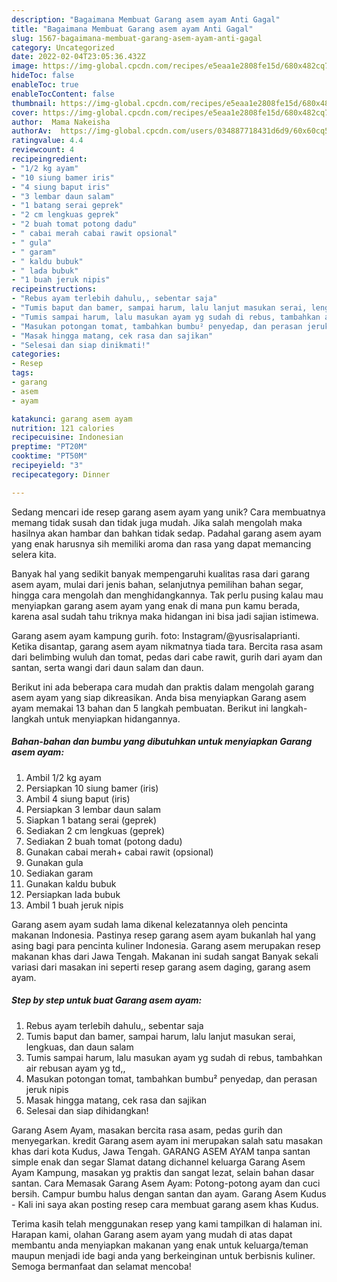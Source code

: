 ```yaml
---
description: "Bagaimana Membuat Garang asem ayam Anti Gagal"
title: "Bagaimana Membuat Garang asem ayam Anti Gagal"
slug: 1567-bagaimana-membuat-garang-asem-ayam-anti-gagal
category: Uncategorized
date: 2022-02-04T23:05:36.432Z
image: https://img-global.cpcdn.com/recipes/e5eaa1e2808fe15d/680x482cq70/garang-asem-ayam-foto-resep-utama.jpg
hideToc: false
enableToc: true
enableTocContent: false
thumbnail: https://img-global.cpcdn.com/recipes/e5eaa1e2808fe15d/680x482cq70/garang-asem-ayam-foto-resep-utama.jpg
cover: https://img-global.cpcdn.com/recipes/e5eaa1e2808fe15d/680x482cq70/garang-asem-ayam-foto-resep-utama.jpg
author:  Mama Nakeisha
authorAv:  https://img-global.cpcdn.com/users/034887718431d6d9/60x60cq50/avatar.jpg
ratingvalue: 4.4
reviewcount: 4
recipeingredient:
- "1/2 kg ayam"
- "10 siung bamer iris"
- "4 siung baput iris"
- "3 lembar daun salam"
- "1 batang serai geprek"
- "2 cm lengkuas geprek"
- "2 buah tomat potong dadu"
- " cabai merah cabai rawit opsional"
- " gula"
- " garam"
- " kaldu bubuk"
- " lada bubuk"
- "1 buah jeruk nipis"
recipeinstructions:
- "Rebus ayam terlebih dahulu,, sebentar saja"
- "Tumis baput dan bamer, sampai harum, lalu lanjut masukan serai, lengkuas, dan daun salam"
- "Tumis sampai harum, lalu masukan ayam yg sudah di rebus, tambahkan air rebusan ayam yg td,,"
- "Masukan potongan tomat, tambahkan bumbu² penyedap, dan perasan jeruk nipis"
- "Masak hingga matang, cek rasa dan sajikan"
- "Selesai dan siap dinikmati!"
categories:
- Resep
tags:
- garang
- asem
- ayam

katakunci: garang asem ayam 
nutrition: 121 calories
recipecuisine: Indonesian
preptime: "PT20M"
cooktime: "PT50M"
recipeyield: "3"
recipecategory: Dinner

---
```



Sedang mencari ide resep garang asem ayam yang unik? Cara membuatnya memang tidak susah dan tidak juga mudah. Jika salah mengolah maka hasilnya akan hambar dan bahkan tidak sedap. Padahal garang asem ayam yang enak harusnya sih memiliki aroma dan rasa yang dapat memancing selera kita.


Banyak hal yang sedikit banyak mempengaruhi kualitas rasa dari garang asem ayam, mulai dari jenis bahan, selanjutnya pemilihan bahan segar, hingga cara mengolah dan menghidangkannya. Tak perlu pusing kalau mau menyiapkan garang asem ayam yang enak di mana pun kamu berada, karena asal sudah tahu triknya maka hidangan ini bisa jadi sajian istimewa.

Garang asem ayam kampung gurih. foto: Instagram/@yusrisalaprianti. Ketika disantap, garang asem ayam nikmatnya tiada tara. Bercita rasa asam dari belimbing wuluh dan tomat, pedas dari cabe rawit, gurih dari ayam dan santan, serta wangi dari daun salam dan daun.


Berikut ini ada beberapa cara mudah dan praktis dalam mengolah garang asem ayam yang siap dikreasikan. Anda bisa menyiapkan Garang asem ayam memakai 13 bahan dan 5 langkah pembuatan. Berikut ini langkah-langkah untuk menyiapkan hidangannya.

<!--inarticleads1-->

##### Bahan-bahan dan bumbu yang dibutuhkan untuk menyiapkan Garang asem ayam:

1. Ambil 1/2 kg ayam
1. Persiapkan 10 siung bamer (iris)
1. Ambil 4 siung baput (iris)
1. Persiapkan 3 lembar daun salam
1. Siapkan 1 batang serai (geprek)
1. Sediakan 2 cm lengkuas (geprek)
1. Sediakan 2 buah tomat (potong dadu)
1. Gunakan  cabai merah+ cabai rawit (opsional)
1. Gunakan  gula
1. Sediakan  garam
1. Gunakan  kaldu bubuk
1. Persiapkan  lada bubuk
1. Ambil 1 buah jeruk nipis


Garang asem ayam sudah lama dikenal kelezatannya oleh pencinta makanan Indonesia. Pastinya resep garang asem ayam bukanlah hal yang asing bagi para pencinta kuliner Indonesia. Garang asem merupakan resep makanan khas dari Jawa Tengah. Makanan ini sudah sangat Banyak sekali variasi dari masakan ini seperti resep garang asem daging, garang asem ayam. 

<!--inarticleads2-->

##### Step by step untuk buat Garang asem ayam:

1. Rebus ayam terlebih dahulu,, sebentar saja
1. Tumis baput dan bamer, sampai harum, lalu lanjut masukan serai, lengkuas, dan daun salam
1. Tumis sampai harum, lalu masukan ayam yg sudah di rebus, tambahkan air rebusan ayam yg td,,
1. Masukan potongan tomat, tambahkan bumbu² penyedap, dan perasan jeruk nipis
1. Masak hingga matang, cek rasa dan sajikan
1. Selesai dan siap dihidangkan!

Garang Asem Ayam, masakan bercita rasa asam, pedas gurih dan menyegarkan. kredit Garang asem ayam ini merupakan salah satu masakan khas dari kota Kudus, Jawa Tengah. GARANG ASEM AYAM tanpa santan simple enak dan segar Slamat datang dichannel keluarga Garang Asem Ayam Kampung, masakan yg praktis dan sangat lezat, selain bahan dasar santan. Cara Memasak Garang Asem Ayam: Potong-potong ayam dan cuci bersih. Campur bumbu halus dengan santan dan ayam. Garang Asem Kudus - Kali ini saya akan posting resep cara membuat garang asem khas Kudus. 

Terima kasih telah menggunakan resep yang kami tampilkan di halaman ini. Harapan kami, olahan Garang asem ayam yang mudah di atas dapat membantu anda menyiapkan makanan yang enak untuk keluarga/teman maupun menjadi ide bagi anda yang berkeinginan untuk berbisnis kuliner. Semoga bermanfaat dan selamat mencoba!
